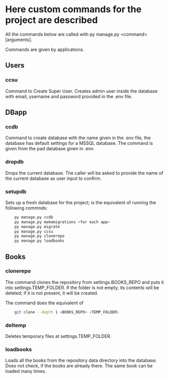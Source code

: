 # Here custom commands for the project are described

All the commands below are called with py manage.py \<command\> \[arguments\].

Commands are given by applications.

## Users

### ccsu

Command to Create Super User. Creates admin user inside the database with email,
ysername and password provided in the .env file.

## DBapp

### ccdb

Command to create database with the name given in the .env file,
the database has default settings for a MSSQL database.
The command is given from the pad database given in .env.

### dropdb

Drops the current database. The caller will be asked to provide the name
of the current database as user input to confirm.

### setupdb

Sets up a fresh database for the project;
is the equivalent of running the following commnds:

```bash
    py manage.py ccdb
    py manage.py makemigrations <for each app>
    py manage.py migrate
    py manage.py ccsu
    py manage.py clonerepo
    py manage.py loadbooks
```

## Books

### clonerepo

The command clones the repository from settings.BOOKS_REPO 
and puts it into settings.TEMP_FOLDER. 
If the folder is not empty, its contents will be deleted;
if it is not present, it will be created.

The command does the equivalent of 
```bash
    git clone --depth 1 <BOOKS_REPO> <TEMP_FOLDER\
```

### deltemp

Deletes temporary files at settings.TEMP_FOLDER.

### loadbooks

Loads all the books from the repository data directory into the database.
Does not check, if the books are already there. The same book can be loaded many times.


